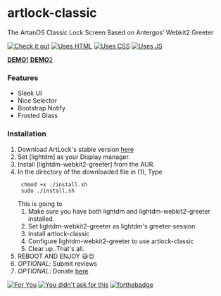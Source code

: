 # artlock-classic

The ArtanOS Classic Lock Screen
Based on Antergos' Webkit2 Greeter

[![Check it out](http://forthebadge.com/images/badges/check-it-out.svg)](http://forthebadge.com) [![Uses HTML](http://forthebadge.com/images/badges/uses-html.svg)](http://forthebadge.com)
[![Uses CSS](http://forthebadge.com/images/badges/uses-css.svg)](http://forthebadge.com) [![Uses JS](http://forthebadge.com/images/badges/uses-js.svg)](http://forthebadge.com)

[**DEMO**1](https://miraclx.github.io/artlock-classic)
[**DEMO**2](https://artifixinc.gitlab.io/artlock-classic)

### Features
- Sleek UI
- Nice Selector
- Bootstrap Notify
- Frosted Glass

### Installation
1. Download ArtLock's stable version [here](https://gitlab.com/artifixinc/artlock-classic/repository/master/archive.zip)
2. Set [lightdm] as your Display manager.
3. Install [lightdm-webkit2-greeter] from the AUR.
4. In the directory of the downloaded file in (1), Type <br/>
    ``` 
     chmod +x ./install.sh
     sudo ./install.sh 
    ```
    This is going to
    1. Make sure you have both lightdm and lightdm-webkit2-greeter installed.
    2. Set lightdm-webkit2-greeter as lightdm's greeter-session
    3. Install artlock-classic
    4. Configure lightdm-webkit2-greeter to use artlock-classic
    5. Clear up..That's all.
5. REBOOT AND ENJOY 😃😉
6. _OPTIONAL_: Submit reviews
7. _OPTIONAL_: Donate [here]()

[![For You](http://forthebadge.com/images/badges/for-you.svg)](http://forthebadge.com)
[![You didn't ask for this](http://forthebadge.com/images/badges/you-didnt-ask-for-this.svg)](http://forthebadge.com)
[![forthebadge](http://forthebadge.com/images/badges/built-with-love.svg)](http://forthebadge.com)
